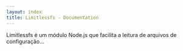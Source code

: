 ```yaml
---
layout: index
title: Limitlessfs - Documentation
---
```


Limitlessfs é um módulo Node.js que facilita a leitura de arquivos de configuração... 